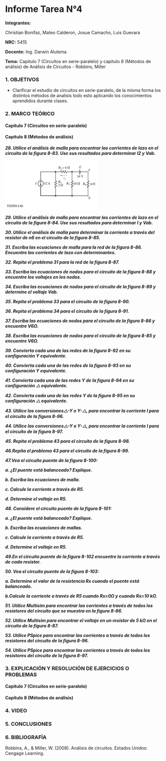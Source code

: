 # Informe Tarea N°4
**Integrantes:**

Christian Bonifaz, Mateo Calderon, Josue Camacho, Luis Guevara

**NRC:** 5415

**Docente:** Ing. Darwin Alulema

**Tema:** Capitulo 7 (Circuitos en serie-paralelo) y capitulo 8 (Métodos de análisis) de Análisis de Circuitos - Robbins, Miller

### 1. OBJETIVOS

- Clarificar el estudio de circuitos en serie-paralelo, de la misma forma los distintos métodos de analisis todo esto aplicando los conocimientos aprendidos durante clases.

### 2. MARCO TEÓRICO

#### Capitulo 7 (Circuitos en serie-paralelo)

#### Capitulo 8 (Métodos de análisis)

***28. Utilice el análisis de malla para encontrar las corrientes de lazo en el circuito de la figura 8-83. Use sus resultados para determinar I2 y Vab.***

<img src="imagenes/fig8_83.jpg" width="300">


***29. Utilice el análisis de malla para encontrar las corrientes de lazo en el circuito de la figura 8-84. Use sus resultados para determinar I y Vab.***

***30. Utilice el análisis de malla para determinar la corriente a través del resistor de n6  en el circuito de la figura 8-85.***

***31. Escriba las ecuaciones de malla para la red de la figura 8-86. Encuentre las corrientes de lazo con determinantes.***

***32. Repita el problema 31 para la red de la figura 8-87.***

***33. Escriba las ecuaciones de nodos para el circuito de la figura 8-88 y encuentre los voltajes en los nodos.***

***34. Escriba las ecuaciones de nodos para el circuito de la figura 8-89 y determine el voltaje Vab.***

***35. Repita el problema 33 para el circuito de la figura 8-90.***

***36. Repita el problema 34 para el circuito de la figura 8-91.***

***37. Escriba las ecuaciones de nodos para el circuito de la figura 8-86 y encuentre V6Ω.***

***38. Escriba las ecuaciones de nodos para el circuito de la figura 8-85 y encuentre V6Ω.***

***39. Convierta cada una de las redes de la figura 8-92 en su configuración Y equivalente.***

***40. Convierta cada una de las redes de la figura 8-93 en su configuración Y equivalente.***

***41. Convierta cada una de las redes Y de la figura 8-94 en su configuración ⧍ equivalente.***

***42. Convierta cada una de las redes Y de la figura 8-95 en su configuración ⧍ equivalente.***

***43. Utilice las conversiones⧍-Y o Y-⧍, para encontrar la corriente I para el circuito de la figura 8-96.***

***44. Utilice las conversiones⧍-Y o Y-⧍, para encontrar la corriente I para el circuito de la figura 8-97.***

***45. Repita el problema 43 para el circuito de la figura 8-98.***

***46.Repita el problema 43 para el circuito de la figura 8-99.***

***47.Vea el circuito puente de la figura 8-100:***

***a. ¿El puente está balanceado? Explique.***

***b. Escriba las ecuaciones de malla.***

***c. Calcule la corriente a través de R5.***

***d. Determine el voltaje en R5.***

***48. Considere el circuito puente de la figura 8-101:***

***a. ¿El puente está balanceado? Explique.***

***b. Escriba las ecuaciones de mallas.***

***c. Calcule la corriente a través de R5.***

***d. Determine el voltaje en R5.***

***49.En el circuito puente de la figura 8-102 encuentre la corriente a través de cada resistor.***

***50. Vea el circuito puente de la figura 8-103:***

***a. Determine el valor de la resistencia Rx cuando el puente está balanceado.***

***b.Calcule la corriente a través de R5 cuando Rx=0Ω  y cuando Rx=10 kΩ.***

***51. Utilice Multisim para encontrar las corrientes a través de todos los resistores del circuito que se muestra en la figura 8-86.*** 

***52. Utilice Multisim para encontrar el voltaje en un resistor de 5 kΩ en el circuito de la figura 8-87.***

***53. Utilice PSpice para encontrar las corrientes a través de todos los resistores del circuito de la figura 8-96.***

***54. Utilice PSpice para encontrar las corrientes a través de todos los resistores del circuito de la figura 8-97.***


### 3. EXPLICACIÓN Y RESOLUCIÓN DE EJERCICIOS O PROBLEMAS

#### Capitulo 7 (Circuitos en serie-paralelo)

#### Capitulo 8 (Métodos de análisis)

### 4. VIDEO

### 5. CONCLUSIONES 

### 6. BIBLIOGRAFÍA

Robbins, A., & Miller, W. (2008). Análisis de circuitos. Estados Unidos: Cengage Learning.
